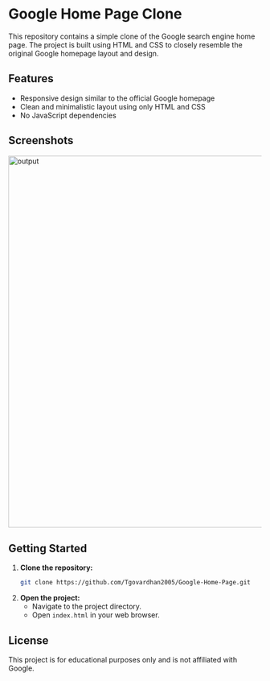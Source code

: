 # Google Home Page Clone 


This repository contains a simple clone of the Google search engine home page. The project is built using HTML and CSS to closely resemble the original Google homepage layout and design.

## Features

- Responsive design similar to the official Google homepage
- Clean and minimalistic layout using only HTML and CSS
- No JavaScript dependencies

## Screenshots
<img width="2001" height="739" alt="output" src="https://github.com/user-attachments/assets/21eb28a4-9448-47e7-8378-b1a72b708d50" />

## Getting Started

1. **Clone the repository:**
   ```bash
   git clone https://github.com/Tgovardhan2005/Google-Home-Page.git
   ```
2. **Open the project:**
   - Navigate to the project directory.
   - Open `index.html` in your web browser.
     
## License
This project is for educational purposes only and is not affiliated with Google.
